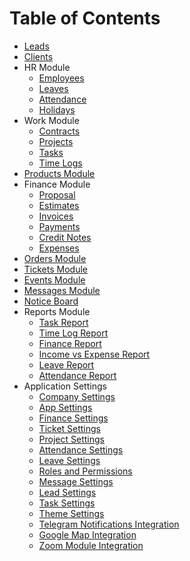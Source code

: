 # Table of Contents

- [Leads](./modules/Leads.md)
- [Clients](./modules/Clients.md)
- HR Module
    - [Employees](Employees.md)
    - [Leaves](Leaves.md)
    - [Attendance](Attendance.md)
    - [Holidays](Holidays.md)
- Work Module
    - [Contracts](Contracts.md)
    - [Projects](Projects.md)
    - [Tasks](Tasks.md)
    - [Time Logs](Time%20Logs.md)
- [Products Module](Products.md)
- Finance Module
    - [Proposal](Proposal.md)
    - [Estimates](Estimates.md)
    - [Invoices](Invoices.md)
    - [Payments](Payments.md)
    - [Credit Notes](Credit%20Notes.md)
    - [Expenses](Expenses.md)
- [Orders Module](Orders.md)
- [Tickets Module](Tickets.md)
- [Events Module](Events.md)
- [Messages Module](Messages.md)
- [Notice Board](Notice_Board.md)
- Reports Module
    - [Task Report](Task%20Report.md)
    - [Time Log Report](Time%20Log%20Report.md)
    - [Finance Report](Finance%20Report.md)
    - [Income vs Expense Report](Income%20vs%20Expense%20Report.md)
    - [Leave Report](Leave%20Report.md)
    - [Attendance Report](Attendance%20Report.md)
- Application Settings
    - [Company Settings](Company%20Settings.md)
    - [App Settings](App%20Settings.md)
    - [Finance Settings](Finance%20Settings.md)
    - [Ticket Settings](Ticket%20Settings.md)
    - [Project Settings](Project%20Settings.md)
    - [Attendance Settings](Attendance%20Settings.md)
    - [Leave Settings](Leave%20Settings.md)
    - [Roles and Permissions](Roles%20and%20Permissions.md)
    - [Message Settings](Message%20Settings.md)
    - [Lead Settings](Lead%20Settings.md)
    - [Task Settings](Task%20Settings.md)
    - [Theme Settings](Theme%20Settings.md)
    - [Telegram Notifications Integration](Telegram%20Notifications%20Integration.md)
    - [Google Map Integration](Google%20Map%20Integration.md)
    - [Zoom Module Integration](Zoom%20Module%20Integration.md)
